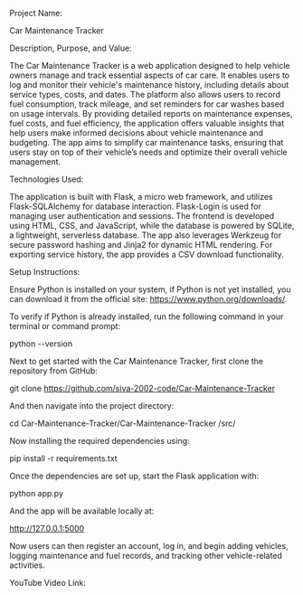 Project Name: 

Car Maintenance Tracker 

Description, Purpose, and Value: 

The Car Maintenance Tracker is a web application designed to help vehicle owners manage and track essential aspects of car care. It enables users to log and monitor their vehicle's maintenance history, including details about service types, costs, and dates. The platform also allows users to record fuel consumption, track mileage, and set reminders for car washes based on usage intervals. By providing detailed reports on maintenance expenses, fuel costs, and fuel efficiency, the application offers valuable insights that help users make informed decisions about vehicle maintenance and budgeting. The app aims to simplify car maintenance tasks, ensuring that users stay on top of their vehicle’s needs and optimize their overall vehicle management. 

Technologies Used: 

The application is built with Flask, a micro web framework, and utilizes Flask-SQLAlchemy for database interaction. Flask-Login is used for managing user authentication and sessions. The frontend is developed using HTML, CSS, and JavaScript, while the database is powered by SQLite, a lightweight, serverless database. The app also leverages Werkzeug for secure password hashing and Jinja2 for dynamic HTML rendering. For exporting service history, the app provides a CSV download functionality. 

Setup Instructions: 

Ensure Python is installed on your system, if Python is not yet installed, you can download it from the official site: https://www.python.org/downloads/. 

To verify if Python is already installed, run the following command in your terminal or command prompt: 

python --version 

Next to get started with the Car Maintenance Tracker, first clone the repository from GitHub: 

git clone https://github.com/siva-2002-code/Car-Maintenance-Tracker 

And then navigate into the project directory: 

cd Car-Maintenance-Tracker/Car-Maintenance-Tracker
/src/

Now installing the required dependencies using: 

pip install -r requirements.txt 

Once the dependencies are set up, start the Flask application with: 

python app.py 

And the app will be available locally at: 

http://127.0.0.1:5000 

Now users can then register an account, log in, and begin adding vehicles, logging maintenance and fuel records, and tracking other vehicle-related activities. 

YouTube Video Link:
